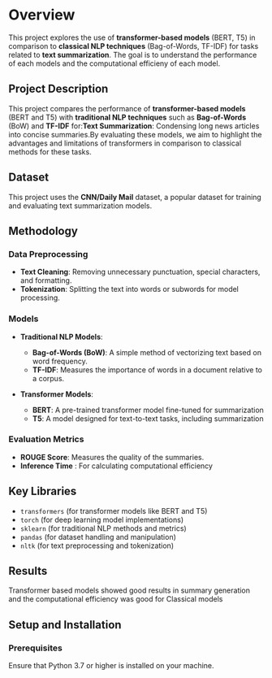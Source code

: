 # Overview

This project explores the use of **transformer-based models** (BERT, T5) in comparison to **classical NLP techniques** (Bag-of-Words, TF-IDF) for tasks related to **text summarization**.
The goal is to understand the performance of each models and the computational efficieny of each model.
## Project Description

This project compares the performance of **transformer-based models** (BERT and T5) with **traditional NLP techniques** such as **Bag-of-Words** (BoW) and **TF-IDF** for:**Text Summarization**: Condensing long news articles into concise summaries.By evaluating these models, we aim to highlight the advantages and limitations of transformers in comparison to classical methods for these tasks.

## Dataset

This project uses the **CNN/Daily Mail** dataset, a popular dataset for training and evaluating text summarization models. 


## Methodology

### Data Preprocessing

- **Text Cleaning**: Removing unnecessary punctuation, special characters, and formatting.
- **Tokenization**: Splitting the text into words or subwords for model processing.

### Models

- **Traditional NLP Models**:
  - **Bag-of-Words (BoW)**: A simple method of vectorizing text based on word frequency.
  - **TF-IDF**: Measures the importance of words in a document relative to a corpus.

- **Transformer Models**:
  - **BERT**: A pre-trained transformer model fine-tuned for summarization 
  - **T5**: A model designed for text-to-text tasks, including summarization 

### Evaluation Metrics

- **ROUGE Score**: Measures the quality of the summaries.
- **Inference Time** : For calculating computational efficiency

## Key Libraries

- `transformers` (for transformer models like BERT and T5)
- `torch` (for deep learning model implementations)
- `sklearn` (for traditional NLP methods and metrics)
- `pandas` (for dataset handling and manipulation)
- `nltk` (for text preprocessing and tokenization)

## Results

Transformer based models showed  good results in summary generation and the computational efficiency was good for Classical models 

## Setup and Installation

### Prerequisites
Ensure that Python 3.7 or higher is installed on your machine.

